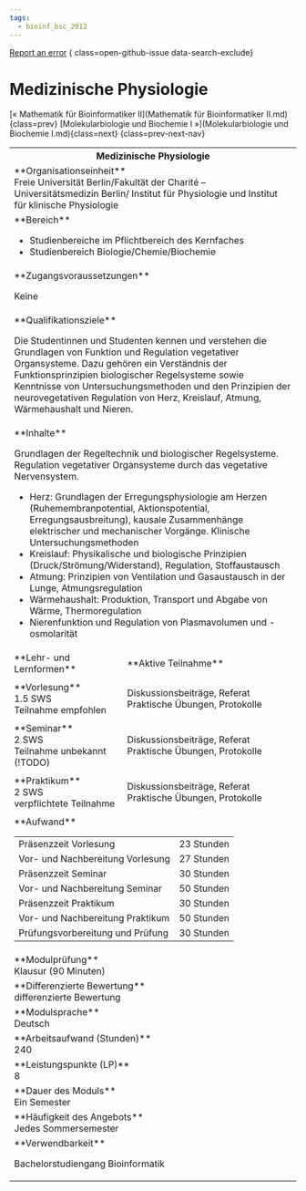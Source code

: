 ```yaml
---
tags:
  - bioinf_bsc_2012
---
```

[Report an error](https://github.com/SGSSGene/FUB-SUP/issues/new?title=Error%20in%20%22Medizinische%20Physiologie%22&body=There%20seems%20to%20be%20an%20error%20in%20module%20%22Medizinische%20Physiologie%22%2E%0A%0A%3CDescribe%20here%20a%20slightly%20more%20detailed%20description%20of%20what%20is%20wrong%3E&labels=bug)
{ class=open-github-issue data-search-exclude}

# Medizinische Physiologie

[« Mathematik für Bioinformatiker II](Mathematik für Bioinformatiker II.md){class=prev}
[Molekularbiologie und Biochemie I »](Molekularbiologie und Biochemie I.md){class=next}
{class=prev-next-nav}

<table markdown id="moduledesc">
<tr markdown class="moduledesc_head"><th colspan="2">Medizinische Physiologie </th></tr>
<tr markdown><td colspan="2">**Organisationseinheit**   <br>Freie Universität Berlin/Fakultät der Charité – Universitätsmedizin Berlin/ Institut für Physiologie und Institut für klinische Physiologie</td></tr>

<tr markdown><td colspan="2">**Bereich**<br>


- Studienbereiche im Pflichtbereich des Kernfaches
- Studienbereich Biologie/Chemie/Biochemie

</td></tr>

<tr markdown><td colspan="2">**Zugangsvoraussetzungen** <br>

Keine


</td></tr>
<tr markdown><td colspan="2">**Qualifikationsziele**    <br>

Die Studentinnen und Studenten kennen und verstehen die Grundlagen von
Funktion und Regulation vegetativer Organsysteme. Dazu gehören ein
Verständnis der Funktionsprinzipien biologischer Regelsysteme sowie
Kenntnisse von Untersuchungsmethoden und den Prinzipien der neurovegetativen
Regulation von Herz, Kreislauf, Atmung, Wärmehaushalt und Nieren.


</td></tr>
<tr markdown><td colspan="2">**Inhalte**                <br>

Grundlagen der Regeltechnik und biologischer Regelsysteme. Regulation
vegetativer Organsysteme durch das vegetative Nervensystem.

- Herz: Grundlagen der Erregungsphysiologie am Herzen (Ruhemembranpotential,
  Aktionspotential, Erregungsausbreitung), kausale Zusammenhänge
  elektrischer und mechanischer Vorgänge. Klinische Untersuchungsmethoden
- Kreislauf: Physikalische und biologische Prinzipien
  (Druck/Strömung/Widerstand), Regulation, Stoffaustausch
- Atmung: Prinzipien von Ventilation und Gasaustausch in der Lunge,
  Atmungsregulation
- Wärmehaushalt: Produktion, Transport und Abgabe von Wärme,
  Thermoregulation
- Nierenfunktion und Regulation von Plasmavolumen und -osmolarität


</td></tr>

<tr markdown><td>**Lehr- und Lernformen**</td><td>**Aktive Teilnahme**</td></tr>
<tr markdown><td> **Vorlesung** <br>1.5 SWS <br> Teilnahme empfohlen</td><td>

Diskussionsbeiträge, Referat
Praktische Übungen, Protokolle
</td></tr>
<tr markdown><td> **Seminar** <br>2 SWS <br> Teilnahme unbekannt (!TODO)</td><td>

Diskussionsbeiträge, Referat
Praktische Übungen, Protokolle
</td></tr>
<tr markdown><td> **Praktikum** <br>2 SWS <br> verpflichtete Teilnahme</td><td>

Diskussionsbeiträge, Referat
Praktische Übungen, Protokolle
</td></tr>
<tr markdown><td colspan="2">**Aufwand**                <br>
<table class="aufwand_table">
<tr><td>Präsenzzeit Vorlesung</td><td>23 Stunden</td></tr>
<tr><td>Vor- und Nachbereitung Vorlesung</td><td>27 Stunden</td></tr>
<tr><td>Präsenzzeit Seminar</td><td>30 Stunden</td></tr>
<tr><td>Vor- und Nachbereitung Seminar</td><td>50 Stunden</td></tr>
<tr><td>Präsenzzeit Praktikum</td><td>30 Stunden</td></tr>
<tr><td>Vor- und Nachbereitung Praktikum</td><td>50 Stunden</td></tr>
<tr><td>Prüfungsvorbereitung und Prüfung</td><td>30 Stunden</td></tr>
</table>

</td></tr>
<tr markdown><td colspan="2">**Modulprüfung**             <br>Klausur (90 Minuten)


</td></tr>
<tr markdown><td colspan="2">**Differenzierte Bewertung** <br>differenzierte Bewertung

</td></tr>
<tr markdown><td colspan="2">**Modulsprache**             <br>Deutsch</td></tr>
<tr markdown><td colspan="2">**Arbeitsaufwand (Stunden)** <br>240</td></tr>
<tr markdown><td colspan="2">**Leistungspunkte (LP)**     <br>8</td></tr>
<tr markdown><td colspan="2">**Dauer des Moduls**         <br>Ein Semester</td></tr>
<tr markdown><td colspan="2">**Häufigkeit des Angebots**  <br>Jedes Sommersemester</td></tr>
<tr markdown><td colspan="2">**Verwendbarkeit**           <br>

Bachelorstudiengang Bioinformatik


</td></tr>

</table>
